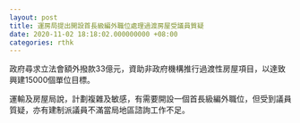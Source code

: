 ```yaml
---
layout: post
title: 運房局提出開設首長級編外職位處理過渡房屋受議員質疑
date: 2020-11-02 18:18:02.000000000 +08:00
categories: rthk
---
```


政府尋求立法會額外撥款33億元，資助非政府機構推行過渡性房屋項目，以達致興建15000個單位目標。

運輸及房屋局說，計劃複雜及敏感，有需要開設一個首長級編外職位，但受到議員質疑，亦有建制派議員不滿當局地區諮詢工作不足。
